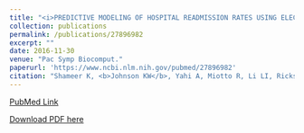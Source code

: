 ```yaml
---
title: "<i>PREDICTIVE MODELING OF HOSPITAL READMISSION RATES USING ELECTRONIC MEDICAL RECORD-WIDE MACHINE LEARNING: A CASE-STUDY USING MOUNT SINAI HEART FAILURE COHORT</i>"
collection: publications
permalink: /publications/27896982
excerpt: "" 
date: 2016-11-30
venue: "Pac Symp Biocomput."
paperurl: 'https://www.ncbi.nlm.nih.gov/pubmed/27896982'
citation: "Shameer K, <b>Johnson KW</b>, Yahi A, Miotto R, Li LI, Ricks D, Jebakaran J, Kovatch P, Sengupta PP, Gelijns S, Moskovitz A, Darrow B, David DL, Kasarskis A, Tatonetti NP, Pinney S, Dudley JT. Pac Symp Biocomput. 2017;22:276-287. doi: 10.1142/9789813207813_0027. PubMed ID: 27896982"
---
```


[PubMed Link](https://www.ncbi.nlm.nih.gov/pubmed/27896982)

[Download PDF here](https://kippjohnson.com/files/27896982.pdf)


